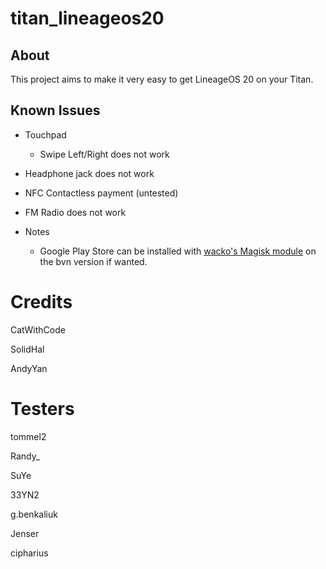 # titan_lineageos20

## About
This project aims to make it very easy to get LineageOS 20 on your Titan.

## Known Issues

* Touchpad 

  * Swipe Left/Right does not work
  
* Headphone jack does not work
* NFC Contactless payment (untested)
* FM Radio does not work

* Notes
  * Google Play Store can be installed with [wacko's Magisk module](https://github.com/wacko1805/MagiskGapps) on the bvn version if wanted.
  
# Credits

CatWithCode

SolidHal

AndyYan

# Testers

tommel2

Randy_

SuYe

33YN2

g.benkaliuk

Jenser

cipharius
  
